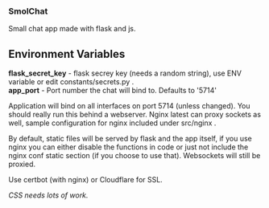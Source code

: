 ### SmolChat
Small chat app made with flask and js.

## Environment Variables

**flask_secret_key** - flask secrey key (needs a random string), use ENV variable or edit constants/secrets.py . <br>
**app_port** - Port number the chat will bind to. Defaults to '5714'  <br>


Application will bind on all interfaces on port 5714 (unless changed). You should really run this behind a webserver. Nginx latest can proxy sockets as well, sample configuration for nginx included under src/nginx .

By default, static files will be served by flask and the app itself, if you use nginx you can either disable the functions in code or just not include the nginx conf static section (if you choose to use that). Websockets will still be proxied.

Use certbot (with nginx) or Cloudflare for SSL.


_CSS needs lots of work._